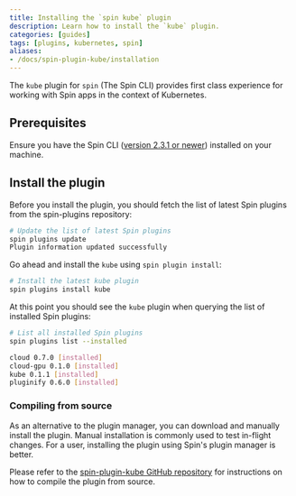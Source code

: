 ```yaml
---
title: Installing the `spin kube` plugin
description: Learn how to install the `kube` plugin.
categories: [guides]
tags: [plugins, kubernetes, spin]
aliases:
- /docs/spin-plugin-kube/installation
---
```


The `kube` plugin for `spin` (The Spin CLI) provides first class experience for working with Spin apps in the context of Kubernetes.

## Prerequisites

Ensure you have the Spin CLI ([version 2.3.1 or newer](https://developer.fermyon.com/spin/v2/upgrade)) installed on your machine.

## Install the plugin

Before you install the plugin, you should fetch the list of latest Spin plugins from the spin-plugins repository:

```sh
# Update the list of latest Spin plugins
spin plugins update
Plugin information updated successfully
```

Go ahead and install the `kube` using `spin plugin install`:

```sh
# Install the latest kube plugin
spin plugins install kube
```

At this point you should see the `kube` plugin when querying the list of installed Spin plugins:

```sh
# List all installed Spin plugins
spin plugins list --installed

cloud 0.7.0 [installed]
cloud-gpu 0.1.0 [installed]
kube 0.1.1 [installed]
pluginify 0.6.0 [installed]
```

### Compiling from source

As an alternative to the plugin manager, you can download and manually install the plugin. Manual
installation is commonly used to test in-flight changes. For a user, installing the plugin using
Spin's plugin manager is better.

Please refer to the [spin-plugin-kube GitHub
repository](https://github.com/spinkube/spin-plugin-kube) for instructions on how to compile the
plugin from source.
